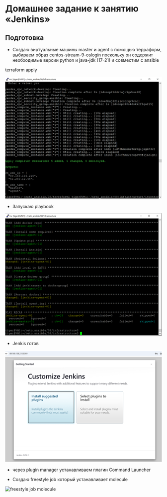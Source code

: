 # Домашнее задание к занятию «Jenkins»

## Подготовка

* Создаю виртуальные машины master и agent с помощью терраформ, выбираем образ centos-stream-9-oslogin
  поскольку он содержит необходимые версии python и java-jdk (17-21) и совместим с ansible

terraform apply

![VMs_ok](https://github.com/A-Tagir/neto_ansible/blob/main/08/CICD_jenkins_VMs_ok.png)

* Запускаю playbook

![playbook_ok](https://github.com/A-Tagir/neto_ansible/blob/main/08/CICD_jenkins_playbook_ok.png)

* Jenkis готов

![Jenkins_installed](https://github.com/A-Tagir/neto_ansible/blob/main/08/CICD_jenkins_ok.png)

* через plugin manager устанавливаем плагин Command Launcher

* Создаю freestyle job который устанавливает molecule

![freestyle job molecule]()
